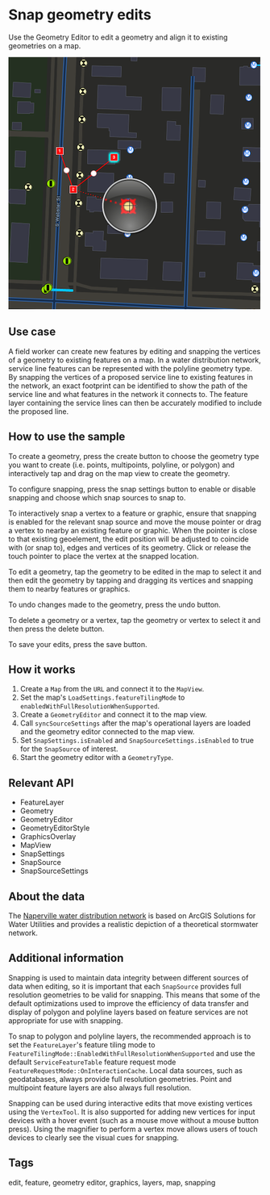 # Snap geometry edits

Use the Geometry Editor to edit a geometry and align it to existing geometries on a map.

![](screenshot.png)

## Use case

A field worker can create new features by editing and snapping the vertices of a geometry to existing features on a map. In a water distribution network, service line features can be represented with the polyline geometry type. By snapping the vertices of a proposed service line to existing features in the network, an exact footprint can be identified to show the path of the service line and what features in the network it connects to. The feature layer containing the service lines can then be accurately modified to include the proposed line.

## How to use the sample

To create a geometry, press the create button to choose the geometry type you want to create (i.e. points, multipoints, polyline, or polygon) and interactively tap and drag on the map view to create the geometry.

To configure snapping, press the snap settings button to enable or disable snapping and choose which snap sources to snap to.

To interactively snap a vertex to a feature or graphic, ensure that snapping is enabled for the relevant snap source and move the mouse pointer or drag a vertex to nearby an existing feature or graphic. When the pointer is close to that existing geoelement, the edit position will be adjusted to coincide with (or snap to), edges and vertices of its geometry. Click or release the touch pointer to place the vertex at the snapped location.

To edit a geometry, tap the geometry to be edited in the map to select it and then edit the geometry by tapping and dragging its vertices and snapping them to nearby features or graphics.

To undo changes made to the geometry, press the undo button.

To delete a geometry or a vertex, tap the geometry or vertex to select it and then press the delete button.

To save your edits, press the save button.

## How it works

1. Create a `Map` from the `URL` and connect it to the `MapView`.
2. Set the map's `LoadSettings.featureTilingMode` to `enabledWithFullResolutionWhenSupported`.
3. Create a `GeometryEditor` and connect it to the map view.
4. Call `syncSourceSettings` after the map's operational layers are loaded and the geometry editor connected to the map view.
5. Set `SnapSettings.isEnabled` and `SnapSourceSettings.isEnabled` to true for the `SnapSource` of interest.
6. Start the geometry editor with a `GeometryType`.

## Relevant API

* FeatureLayer
* Geometry
* GeometryEditor
* GeometryEditorStyle
* GraphicsOverlay
* MapView
* SnapSettings
* SnapSource
* SnapSourceSettings

## About the data

The [Naperville water distribution network](https://www.arcgis.com/home/item.html?id=b95fe18073bc4f7788f0375af2bb445e) is based on ArcGIS Solutions for Water Utilities and provides a realistic depiction of a theoretical stormwater network.

## Additional information

Snapping is used to maintain data integrity between different sources of data when editing, so it is important that each `SnapSource` provides full resolution geometries to be valid for snapping. This means that some of the default optimizations used to improve the efficiency of data transfer and display of polygon and polyline layers based on feature services are not appropriate for use with snapping.

To snap to polygon and polyline layers, the recommended approach is to set the `FeatureLayer`'s feature tiling mode to `FeatureTilingMode::EnabledWithFullResolutionWhenSupported` and use the default `ServiceFeatureTable` feature request mode `FeatureRequestMode::OnInteractionCache`. Local data sources, such as geodatabases, always provide full resolution geometries. Point and multipoint feature layers are also always full resolution.

Snapping can be used during interactive edits that move existing vertices using the `VertexTool`. It is also supported for adding new vertices for input devices with a hover event (such as a mouse move without a mouse button press). Using the magnifier to perform a vertex move allows users of touch devices to clearly see the visual cues for snapping.

## Tags

edit, feature, geometry editor, graphics, layers, map, snapping
